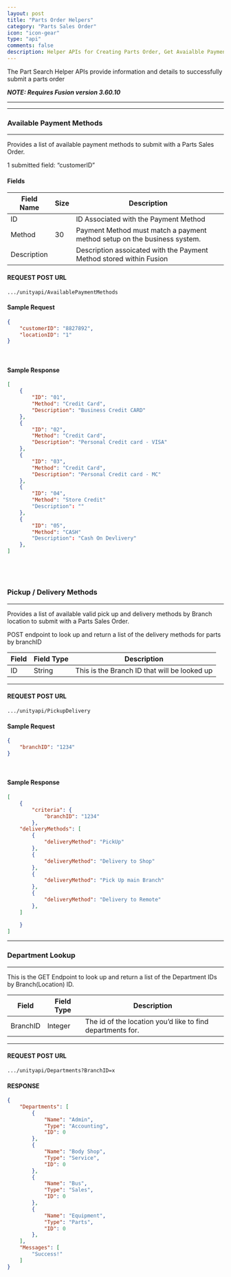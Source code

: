 ```yaml
---
layout: post  
title: "Parts Order Helpers"  
category: "Parts Sales Order"  
icon: "icon-gear"  
type: "api"  
comments: false  
description: Helper APIs for Creating Parts Order, Get Avaialble Payments and Pickup / Delivery Methods 
---
```


The Part Search Helper APIs provide information and details to successfully submit a parts order

***NOTE: Requires Fusion version 3.60.10***

---
---


### Available Payment Methods
-------------------------

Provides a list of available payment methods to submit with a Parts Sales Order.

1 submitted field: “customerID”

#### Fields

| Field Name  | Size | Description                                                              |
|-------------|------|--------------------------------------------------------------------------|
| ID          |      | ID Associated with the Payment Method                                    |
| Method      | 30   | Payment Method must match a payment method setup on the business system. |
| Description |      | Description assoicated with the Payment Method stored within Fusion |


#### REQUEST POST URL
```
.../unityapi/AvailablePaymentMethods
```
 

#### Sample Request
```json
{
	"customerID": "8827892",
	"locationID": "1"
}
```
 

#### Sample Response
```json
[
	{
		"ID": "01",
		"Method": "Credit Card",
		"Description": "Business Credit CARD"
	},
	{
		"ID": "02",
		"Method": "Credit Card",
		"Description": "Personal Credit card - VISA"
	},
	{
		"ID": "03",
		"Method": "Credit Card",
		"Description": "Personal Credit card - MC"
	},
	{
		"ID": "04",
		"Method": "Store Credit"
		"Description": ""
	},
	{
		"ID": "05",
		"Method": "CASH"
		"Description": "Cash On Devlivery"
	},
]
```
 
-------------------------


### Pickup / Delivery Methods
-------------------------

Provides a list of available valid pick up and delivery methods by Branch location to submit with a Parts Sales Order.


POST endpoint to look up and return a list of the delivery methods for parts by branchID

| Field | Field Type | Description |
|----|--------|----------------------------------------------|
| ID | String | This is the Branch ID that will be looked up |


---

#### REQUEST POST URL
```
.../unityapi/PickupDelivery
```

#### Sample Request
```json
{
	"branchID": "1234"
}
```
 

#### Sample Response
```json
[
	{
		"criteria": {
			"branchID": "1234"
		},
	"deliveryMethods": [
		{
			"deliveryMethod": "PickUp"
		},
		{
			"deliveryMethod": "Delivery to Shop"
		},
		{
			"deliveryMethod": "Pick Up main Branch"
		},
		{
			"deliveryMethod": "Delivery to Remote"
		},
	]

	}
]
```


-------------------------


### Department Lookup
-------------------------


This is the GET Endpoint to look up and return a list of the Department IDs by Branch(Location) ID.

| Field | Field Type | Description |
|----|--------|----------------------------------------------|
| BranchID | Integer | The id of the location you’d like to find departments for.|


---


#### REQUEST POST URL
```
.../unityapi/Departments?BranchID=x
```
 

#### RESPONSE
```json
{
    "Departments": [
        {
            "Name": "Admin",
            "Type": "Accounting",
            "ID": 0
        },
        {
            "Name": "Body Shop",
            "Type": "Service",
            "ID": 0
        },
        {
            "Name": "Bus",
            "Type": "Sales",
            "ID": 0
        },
        {
            "Name": "Equipment",
            "Type": "Parts",
            "ID": 0
        },
    ],
    "Messages": [
        "Success!"
    ]
}
```
